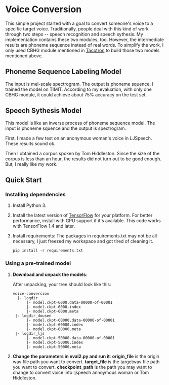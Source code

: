 # Voice Conversion

This simple project started with a goal to convert someone's voice to a specific target voice. Traditionally, people deal with this kind of work through two steps -- speech recognition and speech sythesis. My implementation contains these two modules, too. However, the intermediate results are phoneme sequence instead of real words.
To simplify the work, I only used CBHG module mentioned in [Tacotron](https://arxiv.org/pdf/1703.10135.pdf) to build those two models mentioned above.


## Phoneme Sequence Labeling Model

The input is mel-scale spectrogram. The output is phoneme squence. I trained the model on TIMIT. According to my evaluation, with only one CBHG module, it could achieve about 75% accuracy on the test set.

## Speech Sythesis Model
This model is like an inverse process of phoneme sequence model. The input is phoneme squence and the output is spectrogram.

First, I made a few test on an anonymous woman's voice in LJSpeech. These results sound ok.

Then I obtained a corpus spoken by Tom Hiddleston. Since the size of the corpus is less than an hour, the results did not turn out to be good enough. But, I really like my work.

## Quick Start
### Installing dependencies

1. Install Python 3.

2. Install the latest version of [TensorFlow](https://www.tensorflow.org/install/) for your platform. For better
   performance, install with GPU support if it's available. This code works with TensorFlow 1.4 and later.

3. Install requirements:
The packages in requirements.txt may not be all necessary, I just freezed my workspace and got tired of cleaning it. 
   ```
   pip install -r requirements.txt
   ```


### Using a pre-trained model

1. **Download and unpack the models**:

   After unpacking, your tree should look like this:
   ```
   voice-conversion
     |- logdir
         |- model.ckpt-6000.data-00000-of-00001
         |- model.ckpt-6000.index
         |- model.ckpt-6000.meta
    |- logdir_dousen
         |- model.ckpt-60000.data-00000-of-00001
         |- model.ckpt-60000.index
         |- model.ckpt-60000.meta
    |- logdir_ljs
         |- model.ckpt-50000.data-00000-of-00001
         |- model.ckpt-50000.index
         |- model.ckpt-50000.meta
   ```


2. **Change the parameters in eval2.py and run it**:
    **origin_file** is the origin wav file path you want to convert.
    **target_file** is the targetwav file path you want to convert.
    **checkpoint_path** is the path you may want to change to convert voice into ljspeech annoymous woman or Tom Hiddleston.